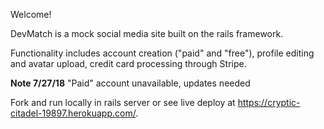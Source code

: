 Welcome!

DevMatch is a mock social media site built on the rails framework.

Functionality includes account creation ("paid" and "free"), profile editing and
avatar upload, credit card processing through Stripe.

**Note 7/27/18** "Paid" account unavailable, updates needed

Fork and run locally in rails server or see live deploy at https://cryptic-citadel-19897.herokuapp.com/.
